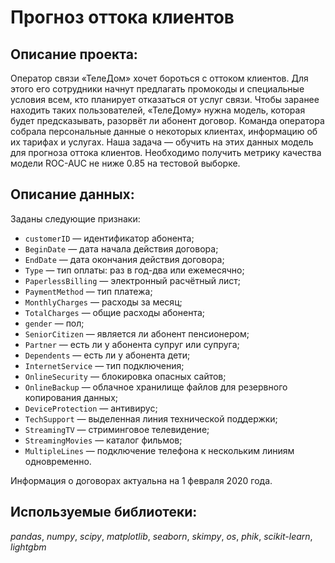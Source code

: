 # Прогноз оттока клиентов

## Описание проекта:
Оператор связи «ТелеДом» хочет бороться с оттоком клиентов. Для этого его сотрудники начнут предлагать промокоды и специальные условия всем, кто планирует отказаться от услуг связи. Чтобы заранее находить таких пользователей, «ТелеДому» нужна модель, которая будет предсказывать, разорвёт ли абонент договор. Команда оператора собрала персональные данные о некоторых клиентах, информацию об их тарифах и услугах. Наша задача — обучить на этих данных модель для прогноза оттока клиентов. Необходимо получить метрику качества модели ROC-AUC не ниже 0.85 на тестовой выборке.

## Описание данных:
Заданы следующие признаки:
  - `customerID` — идентификатор абонента;
  - `BeginDate` — дата начала действия договора;
  - `EndDate` — дата окончания действия договора;
  - `Type` — тип оплаты: раз в год-два или ежемесячно;
  - `PaperlessBilling` — электронный расчётный лист;
  - `PaymentMethod` — тип платежа;
  - `MonthlyCharges` — расходы за месяц;
  - `TotalCharges` — общие расходы абонента;
  - `gender` — пол;
  - `SeniorCitizen` — является ли абонент пенсионером;
  - `Partner` — есть ли у абонента супруг или супруга;
  - `Dependents` — есть ли у абонента дети;
  - `InternetService` — тип подключения;
  - `OnlineSecurity` — блокировка опасных сайтов;
  - `OnlineBackup` — облачное хранилище файлов для резервного копирования данных;
  - `DeviceProtection` — антивирус;
  - `TechSupport` — выделенная линия технической поддержки;
  - `StreamingTV` — стриминговое телевидение;
  - `StreamingMovies` — каталог фильмов;
  - `MultipleLines` — подключение телефона к нескольким линиям одновременно.

Информация о договорах актуальна на 1 февраля 2020 года.

## Используемые библиотеки:
*pandas*, *numpy*, *scipy*, *matplotlib*, *seaborn*, *skimpy*, *os*, *phik*, *scikit-learn*, *lightgbm*